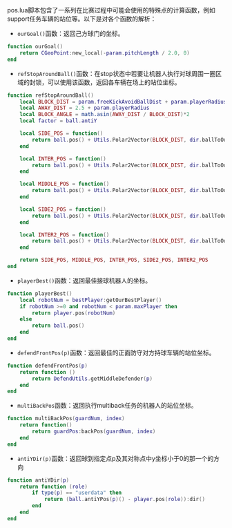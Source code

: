 <!-- 不要使用一级标题！这样才能自动生成一级标题 -->
pos.lua脚本包含了一系列在比赛过程中可能会使用的特殊点的计算函数，例如support任务车辆的站位等。以下是对各个函数的解析：

* `ourGoal()`函数：返回己方球门的坐标。

```lua
function ourGoal()
	return CGeoPoint:new_local(-param.pitchLength / 2.0, 0)
end
```

* `refStopAroundBall()`函数：在stop状态中若要让机器人执行对球周围一圈区域的封锁，可以使用该函数，返回各车辆在场上的站位坐标。

```lua
function refStopAroundBall()
	local BLOCK_DIST = param.freeKickAvoidBallDist + param.playerRadius
	local AWAY_DIST = 2.5 + param.playerRadius
	local BLOCK_ANGLE = math.asin(AWAY_DIST / BLOCK_DIST)*2
	local factor = ball.antiY

	local SIDE_POS = function()
		return ball.pos() + Utils.Polar2Vector(BLOCK_DIST, dir.ballToOurGoal() + factor()*BLOCK_ANGLE + math.pi * 90 / 180)
	end

	local INTER_POS = function()
		return ball.pos() + Utils.Polar2Vector(BLOCK_DIST, dir.ballToOurGoal() - factor()*BLOCK_ANGLE - math.pi * 90 / 180)
	end

	local MIDDLE_POS = function()
		return ball.pos() + Utils.Polar2Vector(BLOCK_DIST, dir.ballToOurGoal())
	end

	local SIDE2_POS = function()
		return ball.pos() + Utils.Polar2Vector(BLOCK_DIST, dir.ballToOurGoal() + 2*factor()*BLOCK_ANGLE)
	end

	local INTER2_POS = function()
		return ball.pos() + Utils.Polar2Vector(BLOCK_DIST, dir.ballToOurGoal() - 2*factor()*BLOCK_ANGLE)
	end

	return SIDE_POS, MIDDLE_POS, INTER_POS, SIDE2_POS, INTER2_POS
end
```

* `playerBest()`函数：返回最佳接球机器人的坐标。

```lua
function playerBest()
	local robotNum = bestPlayer:getOurBestPlayer()
	if robotNum >=0 and robotNum < param.maxPlayer then
		return player.pos(robotNum)
	else
		return ball.pos()
	end
end
```

* `defendFrontPos(p)`函数：返回最佳的正面防守对方持球车辆的站位坐标。

```lua
function defendFrontPos(p)
	return function ()
		return DefendUtils.getMiddleDefender(p)
	end
end
```

* `multiBackPos`函数：返回执行multiback任务的机器人的站位坐标。

```lua
function multiBackPos(guardNum, index)
	return function()
		return guardPos:backPos(guardNum, index)
	end
end
```

* `antiYDir(p)`函数：返回球到指定点p及其对称点中y坐标小于0的那一个的方向

```lua
function antiYDir(p)
	return function (role)
		if type(p) == "userdata" then
			return (ball.antiYPos(p)() - player.pos(role)):dir()
		end
	end
end
```

